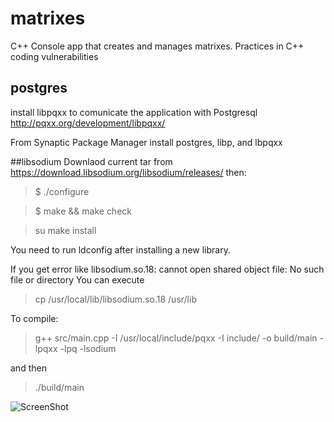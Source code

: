 # matrixes
C++ Console app that creates and manages matrixes. Practices in C++ coding vulnerabilities
## postgres
install libpqxx to comunicate the application with Postgresql http://pqxx.org/development/libpqxx/

From Synaptic Package Manager install postgres, libp, and lbpqxx

##libsodium
Downlaod current tar from https://download.libsodium.org/libsodium/releases/
then:
>$ ./configure

>$ make && make check

>su make install

You need to run ldconfig after installing a new library.

If you get error like libsodium.so.18: cannot open shared object file: No such file or directory
You can execute 
>cp /usr/local/lib/libsodium.so.18 /usr/lib

To compile: 
>g++ src/main.cpp -I /usr/local/include/pqxx -I include/ -o build/main -lpqxx -lpq -lsodium

and then 

>./build/main

![ScreenShot](https://cloud.githubusercontent.com/assets/3706122/18183600/6a662d3c-7095-11e6-91ba-923fd788ef34.png)
